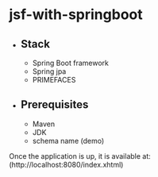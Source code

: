 # jsf-with-springboot

- ## Stack
  - Spring Boot framework 
  - Spring jpa
  - PRIMEFACES
 
- ## Prerequisites
  - Maven
  - JDK
  - schema name (demo)

Once the application is up, it is available at:(http://localhost:8080/index.xhtml)
